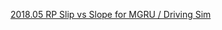 [2018.05 RP Slip vs Slope for MGRU / Driving Sim](https://docs.google.com/spreadsheets/d/1lG1VUpYyu6sMsbF_C6EjJoYAgmoBiqWQ29HRFG48NX0/edit?usp=sharing)


